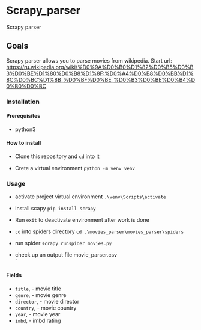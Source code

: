 # Scrapy_parser
Scrapy parser

## Goals

Scrapy parser allows you to parse movies from wikipedia. 
Start url: https://ru.wikipedia.org/wiki/%D0%9A%D0%B0%D1%82%D0%B5%D0%B3%D0%BE%D1%80%D0%B8%D1%8F:%D0%A4%D0%B8%D0%BB%D1%8C%D0%BC%D1%8B_%D0%BF%D0%BE_%D0%B3%D0%BE%D0%B4%D0%B0%D0%BC 

### Installation

#### Prerequisites

- python3

#### How to install

- Clone this repository and `cd` into it
  
- Crete a virtual environment
`python -m venv venv`


### Usage

- activate project virtual environment
`.\venv\Scripts\activate`

- install scapy
`pip install scrapy`

- Run `exit` to deactivate environment after work is done

- `cd` into spiders directory
  `cd .\movies_parser\movies_parser\spiders`

- run spider
  `scrapy runspider movies.py`

 - check up an output file movie_parser.csv  
  `

#### Fields

- `title`, - movie title
- `genre`, - movie genre
- `director`, - movie director
- `country`, - movie country
- `year`, - movie year
- `imbd`, - imbd rating
